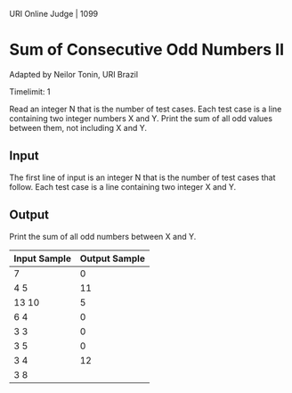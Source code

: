URI Online Judge | 1099
# Sum of Consecutive Odd Numbers II

Adapted by Neilor Tonin, URI  Brazil

Timelimit: 1

Read an integer N that is the number of test cases. Each test case is a line containing two integer numbers X and Y. Print the sum of all odd values between them, not including X and Y.

## Input

The first line of input is an integer N that is the number of test cases that follow. Each test case is a line containing two integer X and Y.

## Output

Print the sum of all odd numbers between X and Y.

|Input Sample|	Output Sample
|-|-|
7|0
4 5|11
13 10|5
6 4|0
3 3|0
3 5|0
3 4|12
3 8|






